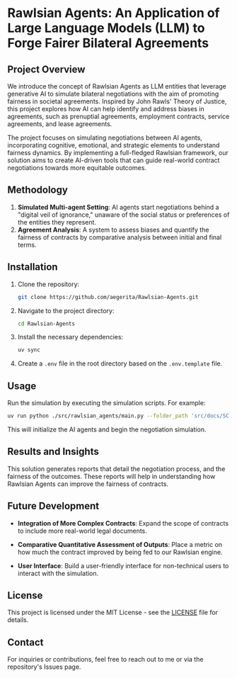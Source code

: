 
# Rawlsian Agents: An Application of Large Language Models (LLM) to Forge Fairer Bilateral Agreements

## Project Overview
We introduce the concept of Rawlsian Agents as LLM entities that leverage generative AI to simulate bilateral negotiations with the aim of promoting fairness in societal agreements. Inspired by John Rawls' Theory of Justice, this project explores how AI can help identify and address biases in agreements, such as prenuptial agreements, employment contracts, service agreements, and lease agreements.

The project focuses on simulating negotiations between AI agents, incorporating cognitive, emotional, and strategic elements to understand fairness dynamics. By implementing a full-fledged Rawlsian framework, our solution aims to create AI-driven tools that can guide real-world contract negotiations towards more equitable outcomes.

## Methodology
1. **Simulated Multi-agent Setting**: AI agents start negotiations behind a "digital veil of ignorance," unaware of the social status or preferences of the entities they represent.
2. **Agreement Analysis**: A system to assess biases and quantify the fairness of contracts by comparative analysis between initial and final terms.

## Installation
1. Clone the repository:
    ```bash
    git clone https://github.com/aegerita/Rawlsian-Agents.git
    ```
2. Navigate to the project directory:
    ```bash
    cd Rawlsian-Agents
    ```
3. Install the necessary dependencies:
    ```bash
    uv sync
    ```
4. Create a `.env` file in the root directory based on the `.env.template` file.

## Usage
Run the simulation by executing the simulation scripts. For example:
```bash
uv run python ./src/rawlsian_agents/main.py --folder_path 'src/docs/SC vs TC/'
```
This will initialize the AI agents and begin the negotiation simulation. 

## Results and Insights
This solution generates reports that detail the negotiation process, and the fairness of the outcomes. These reports will help in understanding how Rawlsian Agents can improve the fairness of contracts.

## Future Development
- **Integration of More Complex Contracts**: Expand the scope of contracts to include more real-world legal documents.
- **Comparative Quantitative Assessment of Outputs**: Place a metric on how much the contract improved by being fed to our Rawlsian engine. 

- **User Interface**: Build a user-friendly interface for non-technical users to interact with the simulation.

## License
This project is licensed under the MIT License - see the [LICENSE](LICENSE) file for details.

## Contact
For inquiries or contributions, feel free to reach out to me or via the repository's Issues page.
